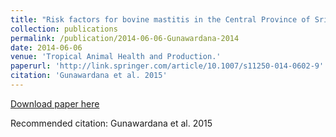 ```yaml
---
title: "Risk factors for bovine mastitis in the Central Province of Sri Lanka."
collection: publications
permalink: /publication/2014-06-06-Gunawardana-2014
date: 2014-06-06
venue: 'Tropical Animal Health and Production.'
paperurl: 'http://link.springer.com/article/10.1007/s11250-014-0602-9'
citation: 'Gunawardana et al. 2015'
---
```


<a href='http://link.springer.com/article/10.1007/s11250-014-0602-9'>Download paper here</a>

Recommended citation: Gunawardana et al. 2015